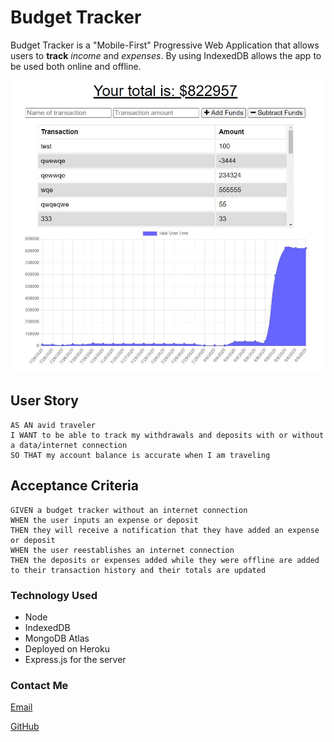 # Budget Tracker
Budget Tracker is a "Mobile-First" Progressive Web Application that allows users to **track** *income* and *expenses*. By using IndexedDB allows the app to be used both online and offline.

![Budget-Tracker](./assets/app.jpg)

## User Story

```
AS AN avid traveler
I WANT to be able to track my withdrawals and deposits with or without a data/internet connection
SO THAT my account balance is accurate when I am traveling 
```

## Acceptance Criteria

```
GIVEN a budget tracker without an internet connection
WHEN the user inputs an expense or deposit
THEN they will receive a notification that they have added an expense or deposit
WHEN the user reestablishes an internet connection
THEN the deposits or expenses added while they were offline are added to their transaction history and their totals are updated
```

### Technology Used
* Node
* IndexedDB
* MongoDB Atlas
* Deployed on Heroku
* Express.js for the server

### Contact Me
[Email](matt.mcfadden14@gmail.com)

[GitHub](https://github.com/MatthewMcFadden)